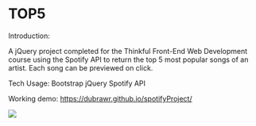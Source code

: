 # TOP5

Introduction:

A jQuery project completed for the Thinkful Front-End Web Development course using the Spotify API to return the top 5 most popular songs of an artist. Each song can be previewed on click.

Tech Usage:
Bootstrap
jQuery
Spotify API

Working demo: https://dubrawr.github.io/spotifyProject/

<img src="http://i.imgur.com/roXNObe.jpg">
